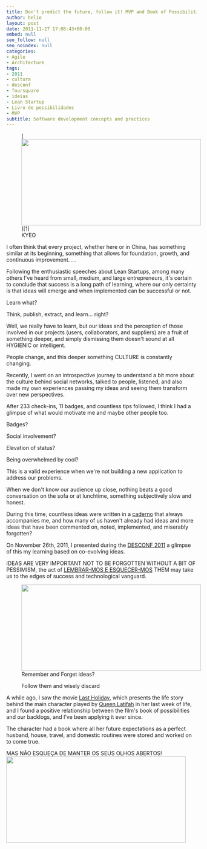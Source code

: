 ```yaml
---
title: Don't predict the future, follow it! MVP and Book of Possibilities!
author: helio
layout: post
date: 2011-11-27 17:08:43+00:00
embed: null
seo_follow: null
seo_noindex: null
categories:
- Agile
- Architecture
tags:
- 2011
- cultura
- desconf
- foursquare
- ideias
- Lean Startup
- Livro de possibilidades
- MVP
subtitle: Software development concepts and practices
---
```


<figure id="attachment_436" style="width: 474px" class="wp-caption aligncenter">[<img class="size-full wp-image-436" src="/uploads/2011/11/keepYoureyesOpen.jpg" alt="" width="474" height="228" srcset="/uploads/2011/11/keepYoureyesOpen.jpg 519w, /uploads/2011/11/keepYoureyesOpen-300x144.jpg 300w" sizes="(max-width: 474px) 100vw, 474px" />][1] <figcaption class="wp-caption-text">KYEO</figcaption></figure> I often think that every project, whether here or in China, has something similar at its beginning, something that allows for foundation, growth, and continuous improvement. . .

Following the enthusiastic speeches about Lean Startups, among many others I've heard from small, medium, and large entrepreneurs, it's certain to conclude that success is a long path of learning, where our only certainty is that ideas will emerge and when implemented can be successful or not.

Learn what?

Think, publish, extract, and learn... right?

Well, we really have to learn, but our ideas and the perception of those involved in our projects (users, collaborators, and suppliers) are a fruit of something deeper, and simply dismissing them doesn't sound at all HYGIENIC or intelligent.

People change, and this deeper something CULTURE is constantly changing.

Recently, I went on an introspective journey to understand a bit more about the culture behind social networks, talked to people, listened, and also made my own experiences passing my ideas and seeing them transform over new perspectives.

After 233 check-ins, 11 badges, and countless tips followed, I think I had a glimpse of what would motivate me and maybe other people too.

Badges?

Social involvement?

Elevation of status?

Being overwhelmed by cool?

This is a valid experience when we're not building a new application to address our problems.

When we don't know our audience up close, nothing beats a good conversation on the sofa or at lunchtime, something subjectively slow and honest.

During this time, countless ideas were written in a [caderno][2] that always accompanies me, and how many of us haven't already had ideas and more ideas that have been commented on, noted, implemented, and miserably forgotten?

On November 26th, 2011, I presented during the [DESCONF 2011][3] a glimpse of this my learning based on co-evolving ideas.

IDEAS ARE VERY IMPORTANT NOT TO BE FORGOTTEN WITHOUT A BIT OF PESSIMISM, the act of [LEMBRAR-MOS E ESQUECER-MOS][4] THEM may take us to the edges of success and technological vanguard. <figure id="attachment_439" style="width: 474px" class="wp-caption aligncenter"> [<img class="size-full wp-image-439" src="/uploads/2011/11/DEsconf2011.png" alt="" width="474" height="228" srcset="/uploads/2011/11/DEsconf2011.png 520w, /uploads/2011/11/DEsconf2011-300x144.png 300w" sizes="(max-width: 474px) 100vw, 474px" />][5] <figcaption class="wp-caption-text">Remember and Forget ideas?

Follow them and wisely discard</figcaption></figure> A while ago, I saw the movie [Last Holiday][6], which presents the life story behind the main character played by [Queen Latifah][7] in her last week of life, and I found a positive relationship between the film's book of possibilities and our backlogs, and I've been applying it ever since.

The character had a book where all her future expectations as a perfect husband, house, travel, and domestic routines were stored and worked on to come true.

MAS NÃO ESQUEÇA DE MANTER OS SEUS OLHOS ABERTOS! [<img class="aligncenter size-full wp-image-440" src="/uploads/2011/11/Vision_Test_POSTER.jpg" alt="" width="474" height="228" srcset="/uploads/2011/11/Vision_Test_POSTER.jpg 519w, /uploads/2011/11/Vision_Test_POSTER-300x144.jpg 300w" sizes="(max-width: 474px) 100vw, 474px" />][15]

[2]: http://www.moleskine.com/ "moleskine"

[3]: http://desconf.com.br/ "DESCONF 2011"

[1]: /uploads/2011/11/keepYoureyesOpen.jpg

[5]: /uploads/2011/11/DEsconf2011.png

[6]: http://www.imdb.com/title/tt0408985/ "Last Holiday"

[4]: http://www.slideshare.net/heliomedeiros/usar-e-esquecer-suas-ideias-desconf-2011 "Desconf 2011 - Usar e esquecer suas ideias"

[15]: /uploads/2011/11/Vision_Test_POSTER.jpg

[7]: http://www.imdb.com/name/nm0001451/